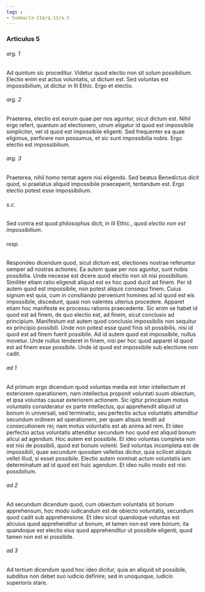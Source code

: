 ```yaml
---
tags : 
- Summa/Ia-IIæ/q.13/a.5
---
```


### Articulus 5

###### arg. 1
Ad quintum sic proceditur. Videtur quod electio non sit solum possibilium. Electio enim est actus voluntatis, ut dictum est. Sed voluntas est impossibilium, ut dicitur in III Ethic. Ergo et electio.

###### arg. 2
Praeterea, electio est eorum quae per nos aguntur, sicut dictum est. Nihil ergo refert, quantum ad electionem, utrum eligatur id quod est impossibile simpliciter, vel id quod est impossibile eligenti. Sed frequenter ea quae eligimus, perficere non possumus, et sic sunt impossibilia nobis. Ergo electio est impossibilium.

###### arg. 3
Praeterea, nihil homo tentat agere nisi eligendo. Sed beatus Benedictus dicit quod, si praelatus aliquid impossibile praeceperit, tentandum est. Ergo electio potest esse impossibilium.

###### s.c.
Sed contra est quod philosophus dicit, in III Ethic., quod *electio non est impossibilium*.

###### resp.
Respondeo dicendum quod, sicut dictum est, electiones nostrae referuntur semper ad nostras actiones. Ea autem quae per nos aguntur, sunt nobis possibilia. Unde necesse est dicere quod electio non sit nisi possibilium. Similiter etiam ratio eligendi aliquid est ex hoc quod ducit ad finem. Per id autem quod est impossibile, non potest aliquis consequi finem. Cuius signum est quia, cum in consiliando perveniunt homines ad id quod est eis impossibile, discedunt, quasi non valentes ulterius procedere. Apparet etiam hoc manifeste ex processu rationis praecedente. Sic enim se habet id quod est ad finem, de quo electio est, ad finem, sicut conclusio ad principium. Manifestum est autem quod conclusio impossibilis non sequitur ex principio possibili. Unde non potest esse quod finis sit possibilis, nisi id quod est ad finem fuerit possibile. Ad id autem quod est impossibile, nullus movetur. Unde nullus tenderet in finem, nisi per hoc quod apparet id quod est ad finem esse possibile. Unde id quod est impossibile sub electione non cadit.

###### ad 1
Ad primum ergo dicendum quod voluntas media est inter intellectum et exteriorem operationem, nam intellectus proponit voluntati suum obiectum, et ipsa voluntas causat exteriorem actionem. Sic igitur principium motus voluntatis consideratur ex parte intellectus, qui apprehendit aliquid ut bonum in universali, sed terminatio, seu perfectio actus voluntatis attenditur secundum ordinem ad operationem, per quam aliquis tendit ad consecutionem rei; nam motus voluntatis est ab anima ad rem. Et ideo perfectio actus voluntatis attenditur secundum hoc quod est aliquid bonum alicui ad agendum. Hoc autem est possibile. Et ideo voluntas completa non est nisi de possibili, quod est bonum volenti. Sed voluntas incompleta est de impossibili, quae secundum quosdam velleitas dicitur, quia scilicet aliquis vellet illud, si esset possibile. Electio autem nominat actum voluntatis iam determinatum ad id quod est huic agendum. Et ideo nullo modo est nisi possibilium.

###### ad 2
Ad secundum dicendum quod, cum obiectum voluntatis sit bonum apprehensum, hoc modo iudicandum est de obiecto voluntatis, secundum quod cadit sub apprehensione. Et ideo sicut quandoque voluntas est alicuius quod apprehenditur ut bonum, et tamen non est vere bonum; ita quandoque est electio eius quod apprehenditur ut possibile eligenti, quod tamen non est ei possibile.

###### ad 3
Ad tertium dicendum quod hoc ideo dicitur, quia an aliquid sit possibile, subditus non debet suo iudicio definire; sed in unoquoque, iudicio superioris stare.

